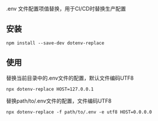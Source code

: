 
.env 文件配置项值替换，用于CI/CD时替换生产配置

## 安装

```shell
npm install --save-dev dotenv-replace
```

## 使用

替换当前目录中的.env文件的配置，默认文件编码UTF8

```shell
npx dotenv-replace HOST=127.0.0.1
```

替换path/to/.env文件的配置，文件编码UTF8

```shell
npx dotenv-replace -f path/to/.env -e utf8 HOST=0.0.0.0
```
